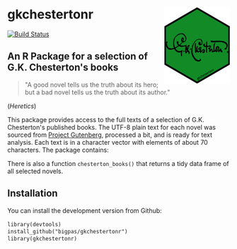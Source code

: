 # gkchestertonr <img src="tools/logo.png" align="right"/>

[![Build Status](https://travis-ci.org/bigpas/gkchestertonr.svg?branch=master)](https://travis-ci.org/bigpas/gkchestertonr)

## An R Package for a selection of G.K. Chesterton's books

> "A good novel tells us the truth about its hero;
> but a bad novel tells us the truth about its author."

(*Heretics*)

This package provides access to the full texts of a selection of G.K. Chesterton's published books. The UTF-8 plain text for each novel was sourced from [Project Gutenberg](https://www.gutenberg.org/), processed a bit, and is ready for text analysis. Each text is in a character vector with elements of about 70 characters. The package contains:

There is also a function `chesterton_books()` that returns a tidy data frame of all selected novels.

## Installation

You can install the development version from Github:

```
library(devtools)
install_github("bigpas/gkchestertonr")
library(gkchestertonr)
```